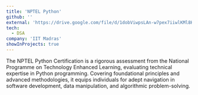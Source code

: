 ```yaml
---
title: 'NPTEL Python'
github: ''
external: 'https://drive.google.com/file/d/1dobViwpsLAn-w7pex7iiwlKMl8Hy-PVa/view'
tech:
  - DSA
company: 'IIT Madras'
showInProjects: true
---
```


The NPTEL Python Certification is a rigorous assessment from the National Programme on Technology Enhanced Learning, evaluating technical expertise in Python programming. Covering foundational principles and advanced methodologies, it equips individuals for adept navigation in software development, data manipulation, and algorithmic problem-solving.
